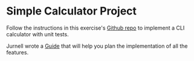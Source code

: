 #  Simple Calculator Project

Follow the instructions in this exercise's [Github repo](https://github.com/nashville-software-school/mastery-exercise-simple-calculator) to implement a CLI calculator with unit tests.

Jurnell wrote a [Guide](https://github.com/nashville-software-school/mastery-exercise-simple-calculator/blob/master/GUIDANCE.md) that will help you plan the implementation of all the features.
